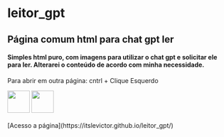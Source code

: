 # leitor_gpt
## Página comum html para chat gpt ler

#### Simples html puro, com imagens para utilizar o chat gpt e solicitar ele para ler. Alterarei o conteúdo de acordo com minha necessidade.

Para abrir em outra página:
cntrl + Clique Esquerdo
<div> <img width=50 height = 50 src="https://img.finalfantasyxiv.com/lds/h/K/HW5NPzTD5Kr0bXYUDiTTmMkvlw.png" />  <img width=50 height = 50 src="https://www.computerhope.com/jargon/c/ctrl-key.png" /> </div>
<br>
[Acesso a página](https://itslevictor.github.io/leitor_gpt/)
